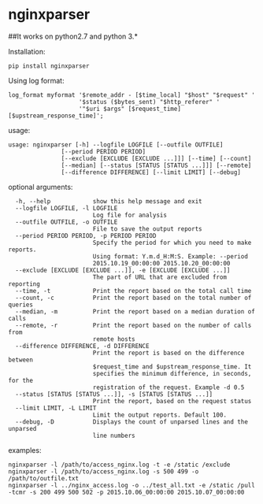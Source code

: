 # nginxparser
##It works on python2.7 and python 3.*

Installation:

    pip install nginxparser

Using log format:

    log_format myformat '$remote_addr - [$time_local] "$host" "$request" '
                        '$status ($bytes_sent) "$http_referer" '
                        '"$uri $args" [$request_time] [$upstream_response_time]';

usage: 

    usage: nginxparser [-h] --logfile LOGFILE [--outfile OUTFILE]
                   [--period PERIOD PERIOD]
                   [--exclude [EXCLUDE [EXCLUDE ...]]] [--time] [--count]
                   [--median] [--status [STATUS [STATUS ...]]] [--remote]
                   [--difference DIFFERENCE] [--limit LIMIT] [--debug]

optional arguments:

      -h, --help            show this help message and exit
      --logfile LOGFILE, -l LOGFILE
                            Log file for analysis
      --outfile OUTFILE, -o OUTFILE
                            File to save the output reports
      --period PERIOD PERIOD, -p PERIOD PERIOD
                            Specify the period for which you need to make reports.
                            Using format: Y.m.d_H:M:S. Example: --period
                            2015.10.19_00:00:00 2015.10.20_00:00:00
      --exclude [EXCLUDE [EXCLUDE ...]], -e [EXCLUDE [EXCLUDE ...]]
                            The part of URL that are excluded from reporting
      --time, -t            Print the report based on the total call time
      --count, -c           Print the report based on the total number of queries
      --median, -m          Print the report based on a median duration of calls
      --remote, -r          Print the report based on the number of calls from
                            remote hosts
      --difference DIFFERENCE, -d DIFFERENCE
                            Print the report is based on the difference between
                            $request_time and $upstream_response_time. It
                            specifies the minimum difference, in seconds, for the
                            registration of the request. Example -d 0.5
      --status [STATUS [STATUS ...]], -s [STATUS [STATUS ...]]
                            Print the report, based on the request status
      --limit LIMIT, -L LIMIT
                            Limit the output reports. Default 100.
      --debug, -D           Displays the count of unparsed lines and the unparsed
                            line numbers
              
examples:

    nginxparser -l /path/to/access_nginx.log -t -e /static /exclude
    nginxparser -l /path/to/access_nginx.log -s 500 499 -o /path/to/outfile.txt
    nginxparser -l ../nginx_access.log -o ../test_all.txt -e /static /pull -tcmr -s 200 499 500 502 -p 2015.10.06_00:00:00 2015.10.07_00:00:00
